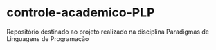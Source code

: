 # controle-academico-PLP
Repositório destinado ao projeto realizado na disciplina Paradigmas de Linguagens de Programação
